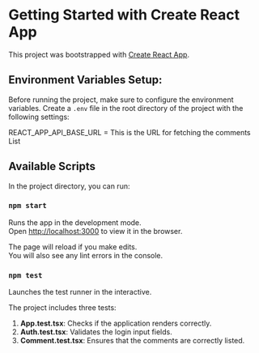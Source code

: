# Getting Started with Create React App

This project was bootstrapped with [Create React App](https://github.com/facebook/create-react-app).

## Environment Variables Setup:
Before running the project, make sure to configure the environment variables. Create a `.env` file in the root directory of the project with the following settings:

REACT_APP_API_BASE_URL = This is the URL for fetching the comments List

## Available Scripts

In the project directory, you can run:

### `npm start`

Runs the app in the development mode.\
Open [http://localhost:3000](http://localhost:3000) to view it in the browser.

The page will reload if you make edits.\
You will also see any lint errors in the console.

### `npm test`
Launches the test runner in the interactive.

The project includes three tests:

1. **App.test.tsx**: Checks if the application renders correctly.
2. **Auth.test.tsx**: Validates the login input fields.
3. **Comment.test.tsx**: Ensures that the comments are correctly listed.


